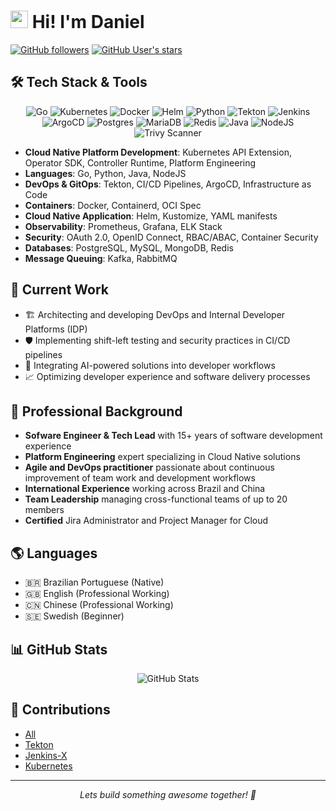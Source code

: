 # <img src="https://media.giphy.com/media/hvRJCLFzcasrR4ia7z/giphy.gif" width="28"> Hi! I'm Daniel

[![GitHub followers](https://img.shields.io/github/followers/danielfbm?style=social)](https://github.com/danielfbm)
[![GitHub User's stars](https://img.shields.io/github/stars/danielfbm?style=social)](https://github.com/danielfbm)


## 🛠️ Tech Stack & Tools

<p align="center">
  <img src="https://img.shields.io/badge/Go-00ADD8?style=for-the-badge&logo=go&logoColor=white" alt="Go"/>
  <img src="https://img.shields.io/badge/Kubernetes-326CE5?style=for-the-badge&logo=kubernetes&logoColor=white" alt="Kubernetes"/>
  <img src="https://img.shields.io/badge/Docker-2496ED?style=for-the-badge&logo=docker&logoColor=white" alt="Docker"/>
  <img src="https://img.shields.io/badge/Helm-2F059B?style=for-the-badge&logo=helm&logoColor=white" alt="Helm"/>
  <img src="https://img.shields.io/badge/Python-3776AB?style=for-the-badge&logo=python&logoColor=white" alt="Python"/>
  <img src="https://img.shields.io/badge/Tekton-FD495C?style=for-the-badge&logo=tekton&logoColor=white" alt="Tekton"/>
  <img src="https://img.shields.io/badge/Jenkins-2C1B17?style=for-the-badge&logo=jenkins&logoColor=white" alt="Jenkins"/>
  <img src="https://img.shields.io/badge/Argo%20CD-EF7B4D?style=for-the-badge&logo=argo&logoColor=white" alt="ArgoCD"/>
  <img src="https://img.shields.io/badge/Postgres-3776AB?style=for-the-badge&logo=postgresql&logoColor=white" alt="Postgres"/>
  <img src="https://img.shields.io/badge/MariaDB-003545?style=for-the-badge&logo=mariadb&logoColor=white" alt="MariaDB"/>
  <img src="https://img.shields.io/badge/Redis-DC382D?style=for-the-badge&logo=redis&logoColor=white" alt="Redis"/>
  <img src="https://img.shields.io/badge/Java-ED8B00?style=for-the-badge&logo=openjdk&logoColor=white" alt="Java"/>
  <img src="https://img.shields.io/badge/Node.js-339933?style=for-the-badge&logo=nodedotjs&logoColor=white" alt="NodeJS"/>
  <img src="https://img.shields.io/badge/Trivy-FF4C26?style=for-the-badge&logo=trivy&logoColor=white" alt="Trivy Scanner"/>
</p>


- **Cloud Native Platform Development**: Kubernetes API Extension, Operator SDK, Controller Runtime, Platform Engineering
- **Languages**: Go, Python, Java, NodeJS
- **DevOps & GitOps**: Tekton, CI/CD Pipelines, ArgoCD, Infrastructure as Code
- **Containers**: Docker, Containerd, OCI Spec
- **Cloud Native Application**: Helm, Kustomize, YAML manifests
- **Observability**: Prometheus, Grafana, ELK Stack
- **Security**: OAuth 2.0, OpenID Connect, RBAC/ABAC, Container Security
- **Databases**: PostgreSQL, MySQL, MongoDB, Redis
- **Message Queuing**: Kafka, RabbitMQ

## 🔭 Current Work

- 🏗️ Architecting and developing DevOps and Internal Developer Platforms (IDP)
- 🛡️ Implementing shift-left testing and security practices in CI/CD pipelines
- 🤖 Integrating AI-powered solutions into developer workflows
- 📈 Optimizing developer experience and software delivery processes

## 💼 Professional Background

- **Sofware Engineer & Tech Lead** with 15+ years of software development experience
- **Platform Engineering** expert specializing in Cloud Native solutions
- **Agile and DevOps practitioner** passionate about continuous improvement of team work and development workflows
- **International Experience** working across Brazil and China
- **Team Leadership** managing cross-functional teams of up to 20 members
- **Certified** Jira Administrator and Project Manager for Cloud

## 🌎 Languages

- 🇧🇷 Brazilian Portuguese (Native)
- 🇬🇧 English (Professional Working)
- 🇨🇳 Chinese (Professional Working)
- 🇸🇪 Swedish (Beginner)

## 📊 GitHub Stats

<p align="center">
  <img src="https://github-readme-stats.vercel.app/api?username=danielfbm&show_icons=true&theme=light#gh-light-mode-only" alt="GitHub Stats" />
</p>

## 📝 Contributions

- [All](https://github.com/pulls?q=author:danielfbm+is:pr)
- [Tekton](https://github.com/pulls?q=author:danielfbm+is:pr+sort:created-desc+org:tektoncd)
- [Jenkins-X](https://github.com/pulls?q=author:danielfbm+is:pr+org:jenkins-x+)
- [Kubernetes](https://github.com/pulls?q=author:danielfbm+is:pr+org:kubernetes+org:kubernetes-sigs)

---

<p align="center">
<i>Lets build something awesome together! 🚀</i>
</p>
